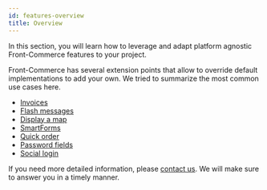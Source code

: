 ```yaml
---
id: features-overview
title: Overview
---
```


In this section, you will learn how to leverage and adapt platform agnostic Front-Commerce features to your project.

Front-Commerce has several extension points that allow to override default implementations to add your own. We tried to summarize the most common use cases here.

* [Invoices](./invoices.html)
* [Flash messages](./flash-messages.html)
* [Display a map](./display-a-map.html)
* [SmartForms](./smart-forms.html)
* [Quick order](./quickorder.html)
* [Password fields](./password-fields.html)
* [Social login](./social-login.html)

If you need more detailed information, please [contact us](mailto:contact@front-commerce.com). We will make sure to answer you in a timely manner.